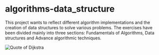 # algorithms-data_structure

This project wants to reflect different algorithm implementations and the creation of data structures to solve various problems.
The exercises have been divided mainly into three sections: Fundamentals of Algorithms, Data structures and Advance algorithmic techniques. 


![Quote of Dijkstra](https://i.pinimg.com/originals/e3/02/aa/e302aa942e8f2099a313b8137c0f4881.jpg)
